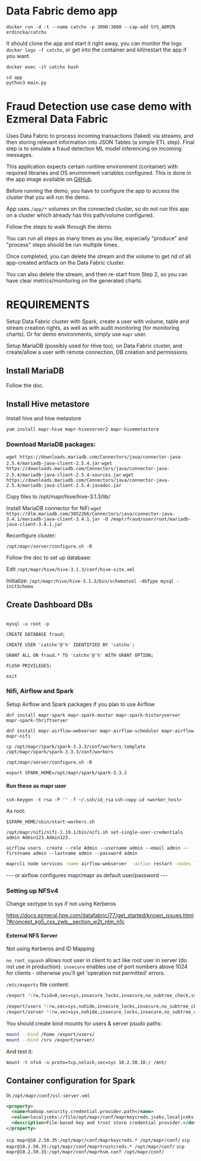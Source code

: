 
# Data Fabric demo app

`docker run -d -t --name catchx -p 3000:3000 --cap-add SYS_ADMIN erdincka/catchx`

It should clone the app and start it right away, you can monitor the logs `docker logs -f catchx`, or get into the container and kill/restart the app if you want.

`docker exec -it catchx bash`

```shell
cd app
python3 main.py
```


# Fraud Detection use case demo with Ezmeral Data Fabric

Uses Data Fabric to process incoming transactions (faked) via streams, and then storing relevant information into JSON Tables (a simple ETL step). Final step is to simulate a fraud detection ML model inferencing on incoming messages.

This application expects certain runtime environment (container) with required libraries and OS environment variables configured. This is done in the app image available on [GitHub](https://github.com/erdincka/catchx-image).

Before running the demo, you have to configure the app to access the cluster that you will run the demo.

App uses `/app/*` volumes on the connected cluster, so do not run this app on a cluster which already has this path/volume configured.

Follow the steps to walk through the demo.

You can run all steps as many times as you like, especially "produce" and "process" steps should be run multiple times.

Once completed, you can delete the stream and the volume to get rid of all app-created artifacts on the Data Fabric cluster.

You can also delete the stream, and then re-start from Step 2, so you can have clear metrics/monitoring on the generated charts.


# REQUIREMENTS

Setup Data Fabric cluster with Spark, create a user with volume, table and stream creation rights, as well as with audit monitoring (for monitoring charts). Or for demo environments, simply use `mapr` user.


Setup MariaDB (possibly used for Hive too), on Data Fabric cluster, and create/allow a user with remote connection, DB creation and permissions.

## Install MariaDB

Follow the doc.

## Install Hive metastore

Install hive and hive metastore

`yum install mapr-hive mapr-hiveserver2 mapr-hivemetastore`

### Download MariaDB packages:

<!-- Not sure why Hive uses 2.5.4 version and NiFi below uses 3.4.1 version -->
`wget https://downloads.mariadb.com/Connectors/java/connector-java-2.5.4/mariadb-java-client-2.5.4.jar`
`wget https://downloads.mariadb.com/Connectors/java/connector-java-2.5.4/mariadb-java-client-2.5.4-sources.jar`
`wget https://downloads.mariadb.com/Connectors/java/connector-java-2.5.4/mariadb-java-client-2.5.4-javadoc.jar`

Copy files to /opt/mapr/hive/hive-3.1.3/lib/

Install MariaDB connector for NiFi
`wget https://dlm.mariadb.com/3852266/Connectors/java/connector-java-3.4.1/mariadb-java-client-3.4.1.jar -O /mapr/fraud/user/root/mariadb-java-client-3.4.1.jar`

Reconfigure cluster:

`/opt/mapr/server/configure.sh -R`

Follow the doc to set up database:

Edit `/opt/mapr/hive/hive-3.1.3/conf/hive-site.xml`

Initialize: `/opt/mapr/hive/hive-3.1.3/bin/schematool -dbType mysql -initSchema`


## Create Dashboard DBs

```shell

mysql -u root -p

CREATE DATABASE fraud;

CREATE USER 'catchx'@'%' IDENTIFIED BY 'catchx';

GRANT ALL ON fraud.* TO 'catchx'@'%' WITH GRANT OPTION;

FLUSH PRIVILEGES;

exit

```


### Nifi, Airflow and Spark

Setup Airflow and Spark packages if you plan to use Airflow

`dnf install mapr-spark mapr-spark-master mapr-spark-historyserver mapr-spark-thriftserver`

`dnf install mapr-airflow-webserver mapr-airflow-scheduler mapr-airflow mapr-nifi`

`cp /opt/mapr/spark/spark-3.3.3/conf/workers.template /opt/mapr/spark/spark-3.3.3/conf/workers`

`/opt/mapr/server/configure.sh -R`

`export SPARK_HOME=/opt/mapr/spark/spark-3.3.3`

#### Run these as mapr user
`ssh-keygen -t rsa -P '' -f ~/.ssh/id_rsa`
`ssh-copy-id <worker_host>`

As root:

`$SPARK_HOME/sbin/start-workers.sh`


`/opt/mapr/nifi/nifi-1.19.1/bin/nifi.sh set-single-user-credentials admin Admin123.Admin123.`


`airflow users  create --role Admin --username admin --email admin --firstname admin --lastname admin --password admin`


```bash
maprcli node services -name airflow-webserver  -action restart -nodes `hostname -f`
```

--- or airflow configures mapr/mapr as default user/password ---


### Setting up NFSv4

Change sectype to sys if not using Kerberos

https://docs.ezmeral.hpe.com/datafabric/77/get_started/known_issues.html?#concept_kg5_cxs_zwb__section_w2t_ntm_n1c


#### External NFS Server

Not using Kerberos and ID Mapping

`no_root_squash` allows root user in client to act like root user in server (do not use in production).
`insecure` enables use of port numbers above 1024 for clients - otherwise you'll get 'operation not permitted' errors.

`/etc/exports` file content:

```bash
/export	*(rw,fsid=0,sec=sys,insecure_locks,insecure,no_subtree_check,sync,no_root_squash)

/export/users *(rw,sec=sys,nohide,insecure_locks,insecure,no_subtree_check,sync,no_root_squash)
/export/server *(rw,sec=sys,nohide,insecure_locks,insecure,no_subtree_check,sync,no_root_squash)
```

You should create bind mounts for users & server psudo paths:

```bash
mount --bind /home /export/users/
mount --bind /srv /export/server/
```

And test it:

`mount -t nfs4 -o proto=tcp,nolock,sec=sys 10.2.50.18:/ /mnt/`


<!-- No longer used, pyspark is not used -->
## Container configuration for Spark

In `/opt/mapr/conf/ssl-server.xml`

```xml
<property>
  <name>hadoop.security.credential.provider.path</name>
  <value>localjceks://file/opt/mapr/conf/maprkeycreds.jceks,localjceks://file/opt/mapr/conf/maprtrustcreds.jceks</value>
  <description>File-based key and trust store credential provider.</description>
</property>
```

`scp mapr@10.2.50.35:/opt/mapr/conf/maprkeycreds.* /opt/mapr/conf/`
`scp mapr@10.2.50.35:/opt/mapr/conf/maprtrustcreds.* /opt/mapr/conf/`
`scp mapr@10.2.50.35:/opt/mapr/conf/maprhsm.conf /opt/mapr/conf/`


